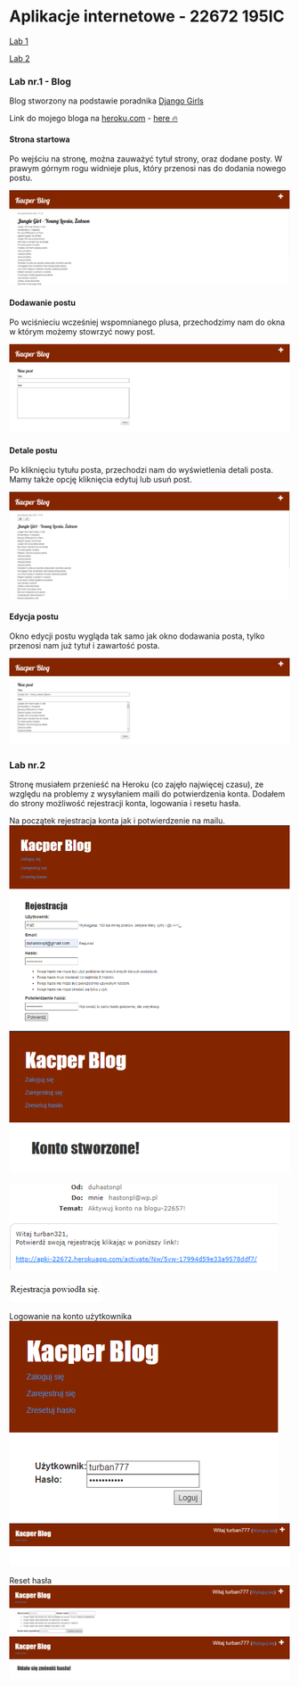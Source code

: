 # Aplikacje internetowe - 22672 195IC

<p><a href="#Lab1">Lab 1</a></p>
<p><a href="#Lab2">Lab 2</a></p>

<a id="Lab1"></a>
### Lab nr.1 - Blog

Blog stworzony na podstawie poradnika [Django Girls](https://tutorial.djangogirls.org/pl/)

Link do mojego bloga na [heroku.com](https://heroku.com) - [here :fire:](https://apki-22672.herokuapp.com)

#### Strona startowa

Po wejściu na stronę, można zauważyć tytuł strony, oraz dodane posty. 
W prawym górnym rogu widnieje plus, który przenosi nas do dodania nowego postu.

![](assets/strona_start.png)

#### Dodawanie postu

Po wciśnieciu wcześniej wspomnianego plusa, przechodzimy nam do okna w którym możemy stowrzyć nowy post.

![](assets/strona_new_post.png)

#### Detale postu

Po kliknięciu tytułu posta, przechodzi nam do wyświetlenia detali posta. Mamy także opcję kliknięcia edytuj lub usuń post.

![](assets/strona_details.png)

#### Edycja postu

Okno edycji postu wygląda tak samo jak okno dodawania posta, tylko przenosi nam już tytuł i zawartość posta.

![](assets/strona_edit.png)

<a id="Lab2"></a>
### Lab nr.2

Stronę musiałem przenieść na Heroku (co zajęło najwięcej czasu), ze względu na problemy z wysyłaniem maili do potwierdzenia konta.
Dodałem do strony możliwość rejestracji konta, logowania i resetu hasła.

Na początek rejestracja konta jak i potwierdzenie na mailu.
![](assets/rejestracja1.png)
![](assets/rejestracja2.png)


![](assets/rejestracja3.png)


![](assets/rejestracja4.png)

Logowanie na konto użytkownika
![](assets/login1.png)
![](assets/login2.png)

Reset hasła
![](assets/haslo1.png)
![](assets/haslo2.png)

